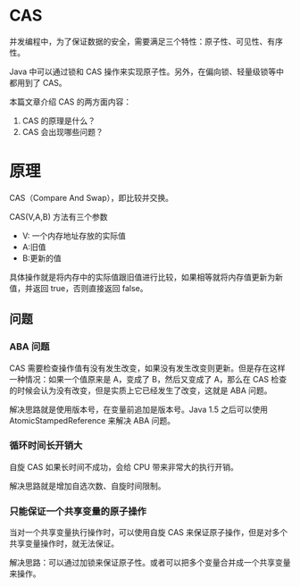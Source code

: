 # CAS

并发编程中，为了保证数据的安全，需要满足三个特性：原子性、可见性、有序性。

Java 中可以通过锁和 CAS 操作来实现原子性。另外，在偏向锁、轻量级锁等中都用到了 CAS。

本篇文章介绍 CAS 的两方面内容：

1. CAS 的原理是什么？
2. CAS 会出现哪些问题？



# 原理

CAS（Compare And Swap），即比较并交换。

CAS(V,A,B) 方法有三个参数

- V: 一个内存地址存放的实际值
- A:旧值
- B:更新的值

具体操作就是将内存中的实际值跟旧值进行比较，如果相等就将内存值更新为新值，并返回 true，否则直接返回 false。

## 问题

### ABA 问题

CAS 需要检查操作值有没有发生改变，如果没有发生改变则更新。但是存在这样一种情况：如果一个值原来是 A，变成了 B，然后又变成了 A，那么在 CAS 检查的时候会认为没有改变，但是实质上它已经发生了改变，这就是 ABA 问题。

解决思路就是使用版本号，在变量前追加是版本号。Java 1.5 之后可以使用 AtomicStampedReference 来解决 ABA 问题。

### 循环时间长开销大

自旋 CAS 如果长时间不成功，会给 CPU 带来非常大的执行开销。

解决思路就是增加自选次数、自旋时间限制。

### 只能保证一个共享变量的原子操作

当对一个共享变量执行操作时，可以使用自旋 CAS 来保证原子操作，但是对多个共享变量操作时，就无法保证。

解决思路：可以通过加锁来保证原子性。或者可以把多个变量合并成一个共享变量来操作。